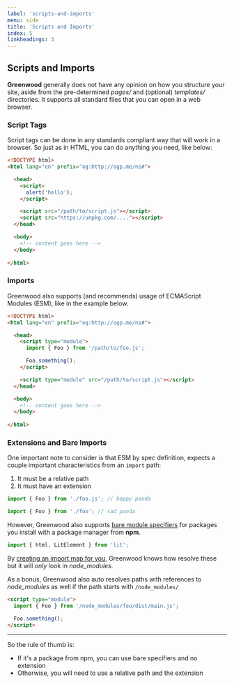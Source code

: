 ```yaml
---
label: 'scripts-and-imports'
menu: side
title: 'Scripts and Imports'
index: 5
linkheadings: 3
---
```


## Scripts and Imports
**Greenwood** generally does not have any opinion on how you structure your site, aside from the pre-determined _pages/_ and (optional) _templates/_ directories.  It supports all standard files that you can open in a web browser.


### Script Tags
Script tags can be done in any standards compliant way that will work in a browser.  So just as in HTML, you can do anything you need, like below:

```html
<!DOCTYPE html>
<html lang="en" prefix="og:http://ogp.me/ns#">

  <head>
    <script>
      alert('hello');
    </script>

    <script src="/path/to/script.js"></script>
    <script src="https://unpkg.com/...."></script>
  </head>

  <body>
    <!-- content goes here -->
  </body>
  
</html>
```

### Imports
Greenwood also supports (and recommends) usage of ECMAScript Modules (ESM), like in the example below.

```html
<!DOCTYPE html>
<html lang="en" prefix="og:http://ogp.me/ns#">

  <head>
    <script type="module">
      import { Foo } from '/path/to/foo.js';

      Foo.something();
    </script>

    <script type="module" src="/path/to/script.js"></script>
  </head>

  <body>
    <!-- content goes here -->
  </body>
  
</html>
```

### Extensions and Bare Imports

One important note to consider is that ESM by spec definition, expects a couple important characteristics from an `import` path:
1. It must be a relative path
1. It must have an extension

```js
import { Foo } from './foo.js'; // happy panda

import { Foo } from './foo'; // sad panda
```

However, Greenwood also supports [bare module specifiers](https://lit.dev/docs/v1/tools/build/#bare-module-specifiers) for packages you install with a package manager from **npm**.
```js
import { html, LitElement } from 'lit';
```

By [creating an import map for you](/about/how-it-works/#cli), Greenwood knows how resolve these but it will _only_ look in _node_modules_.

As a bonus, Greenwood also auto resolves paths with references to _node_modules_ as well if the path starts with `/node_modules/`
```html
<script type="module">
  import { Foo } from '/node_modules/foo/dist/main.js';

  Foo.something();
</script>
```

----

So the rule of thumb is:
- If it's a package from npm, you can use bare specifiers and no extension
- Otherwise, you will need to use a relative path and the extension